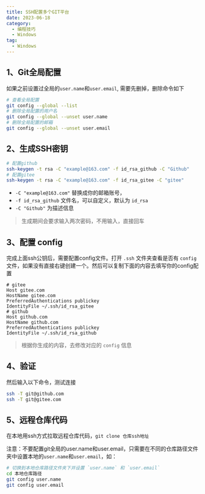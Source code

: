 ```yaml
---
title: SSH配置多个GIT平台
date: 2023-06-18
category: 
  - 编程技巧
  - Windows
tag: 
  - Windows
---
```

## 1、Git全局配置

如果之前设置过全局的`user.name`和`user.email`, 需要先删掉，删除命令如下

```bash
# 查看全局配置
git config --global --list
# 删除全局配置的用户名
git config --global --unset user.name
# 删除全局配置的邮箱
git config --global --unset user.email
```

## 2、生成SSH密钥

```bash
# 配置github
ssh-keygen -t rsa -C "example@163.com" -f id_rsa_github -C "Github"
# 配置gitee 
ssh-keygen -t rsa -C "example@163.com" -f id_rsa_gitee -C "gitee"
```

- `-C "example@163.com"` 替换成你的邮箱账号，
- `-f id_rsa_github` 文件名，可以自定义，默认为 `id_rsa`
- `-C "Github"` 为描述信息

> 生成期间会要求输入两次密码，不用输入，直接回车

## 3、配置 config

完成上面ssh公钥后，需要配置config文件。打开 `.ssh` 文件夹查看是否有 `config` 文件，如果没有直接右键创建一个。然后可以复制下面的内容去填写你的config配置

```text
# gitee
Host gitee.com
HostName gitee.com
PreferredAuthentications publickey
IdentityFile ~/.ssh/id_rsa_gitee
# github
Host github.com
HostName github.com
PreferredAuthentications publickey
IdentityFile ~/.ssh/id_rsa_github
```

> 根据你生成的内容，去修改对应的 `config` 信息

## 4、验证

然后输入以下命令，测试连接

```bash
ssh -T git@github.com
ssh -T git@gitee.com
```

## 5、远程仓库代码

在本地用ssh方式拉取远程仓库代码，`git clone 仓库ssh地址`

注意：不要配置git全局的user.name和user.email，只需要在不同的仓库路径文件夹中设置本地的`user.name`和`user.email`，如：

```bash
# 切换到本地仓库路径文件夹下并设置 `user.name` 和 `user.email`
cd 本地仓库路径
git config user.name
git config user.email
```
